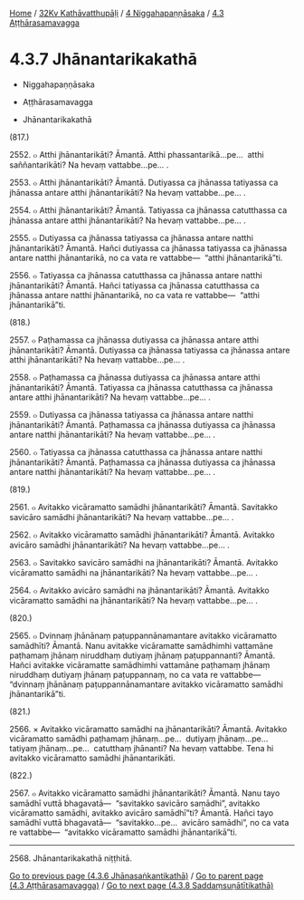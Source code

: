 
[Home](/) / [32Kv Kathāvatthupāḷi](../...md) / [4 Niggahapaṇṇāsaka](...md) / [4.3 Aṭṭhārasamavagga](../32Kv/4/4.3.md)

# 4.3.7 Jhānantarikakathā

* Niggahapaṇṇāsaka

* Aṭṭhārasamavagga

* Jhānantarikakathā

(817.)

2552\. ๐ Atthi jhānantarikāti? Āmantā. Atthi phassantarikā…pe…  atthi saññantarikāti? Na hevaṃ vattabbe…pe… .

2553\. ๐ Atthi jhānantarikāti? Āmantā. Dutiyassa ca jhānassa tatiyassa ca jhānassa antare atthi jhānantarikāti? Na hevaṃ vattabbe…pe… .

2554\. ๐ Atthi jhānantarikāti? Āmantā. Tatiyassa ca jhānassa catutthassa ca jhānassa antare atthi jhānantarikāti? Na hevaṃ vattabbe…pe… .

2555\. ๐ Dutiyassa ca jhānassa tatiyassa ca jhānassa antare natthi jhānantarikāti? Āmantā. Hañci dutiyassa ca jhānassa tatiyassa ca jhānassa antare natthi jhānantarikā, no ca vata re vattabbe—  “atthi jhānantarikā”ti.

2556\. ๐ Tatiyassa ca jhānassa catutthassa ca jhānassa antare natthi jhānantarikāti? Āmantā. Hañci tatiyassa ca jhānassa catutthassa ca jhānassa antare natthi jhānantarikā, no ca vata re vattabbe—  “atthi jhānantarikā”ti.

(818.)

2557\. ๐ Paṭhamassa ca jhānassa dutiyassa ca jhānassa antare atthi jhānantarikāti? Āmantā. Dutiyassa ca jhānassa tatiyassa ca jhānassa antare atthi jhānantarikāti? Na hevaṃ vattabbe…pe… .

2558\. ๐ Paṭhamassa ca jhānassa dutiyassa ca jhānassa antare atthi jhānantarikāti? Āmantā. Tatiyassa ca jhānassa catutthassa ca jhānassa antare atthi jhānantarikāti? Na hevaṃ vattabbe…pe… .

2559\. ๐ Dutiyassa ca jhānassa tatiyassa ca jhānassa antare natthi jhānantarikāti? Āmantā. Paṭhamassa ca jhānassa dutiyassa ca jhānassa antare natthi jhānantarikāti? Na hevaṃ vattabbe…pe… .

2560\. ๐ Tatiyassa ca jhānassa catutthassa ca jhānassa antare natthi jhānantarikāti? Āmantā. Paṭhamassa ca jhānassa dutiyassa ca jhānassa antare natthi jhānantarikāti? Na hevaṃ vattabbe…pe… .

(819.)

2561\. ๐ Avitakko vicāramatto samādhi jhānantarikāti? Āmantā. Savitakko savicāro samādhi jhānantarikāti? Na hevaṃ vattabbe…pe… .

2562\. ๐ Avitakko vicāramatto samādhi jhānantarikāti? Āmantā. Avitakko avicāro samādhi jhānantarikāti? Na hevaṃ vattabbe…pe… .

2563\. ๐ Savitakko savicāro samādhi na jhānantarikāti? Āmantā. Avitakko vicāramatto samādhi na jhānantarikāti? Na hevaṃ vattabbe…pe… .

2564\. ๐ Avitakko avicāro samādhi na jhānantarikāti? Āmantā. Avitakko vicāramatto samādhi na jhānantarikāti? Na hevaṃ vattabbe…pe… .

(820.)

2565\. ๐ Dvinnaṃ jhānānaṃ paṭuppannānamantare avitakko vicāramatto samādhīti? Āmantā. Nanu avitakke vicāramatte samādhimhi vattamāne paṭhamaṃ jhānaṃ niruddhaṃ dutiyaṃ jhānaṃ paṭuppannanti? Āmantā. Hañci avitakke vicāramatte samādhimhi vattamāne paṭhamaṃ jhānaṃ niruddhaṃ dutiyaṃ jhānaṃ paṭuppannaṃ, no ca vata re vattabbe—  “dvinnaṃ jhānānaṃ paṭuppannānamantare avitakko vicāramatto samādhi jhānantarikā”ti.

(821.)

2566\. × Avitakko vicāramatto samādhi na jhānantarikāti? Āmantā. Avitakko vicāramatto samādhi paṭhamaṃ jhānaṃ…pe…  dutiyaṃ jhānaṃ…pe…  tatiyaṃ jhānaṃ…pe…  catutthaṃ jhānanti? Na hevaṃ vattabbe. Tena hi avitakko vicāramatto samādhi jhānantarikāti.

(822.)

2567\. ๐ Avitakko vicāramatto samādhi jhānantarikāti? Āmantā. Nanu tayo samādhī vuttā bhagavatā—  “savitakko savicāro samādhi”, avitakko vicāramatto samādhi, avitakko avicāro samādhī”ti? Āmantā. Hañci tayo samādhī vuttā bhagavatā—  “savitakko…pe…  avicāro samādhi”, no ca vata re vattabbe—  “avitakko vicāramatto samādhi jhānantarikā”ti.

---

2568\. Jhānantarikakathā niṭṭhitā.



[Go to previous page (4.3.6 Jhānasaṅkantikathā)](4.3.6.md) / [Go to parent page (4.3 Aṭṭhārasamavagga)](../32Kv/4/4.3.md) / [Go to next page (4.3.8 Saddaṃsuṇātītikathā)](4.3.8.md)


